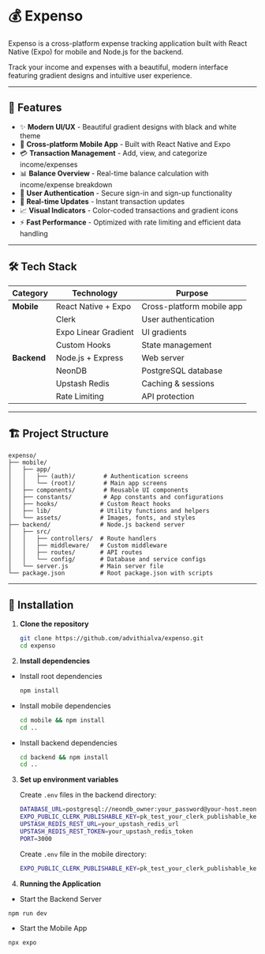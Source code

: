 # 💰 Expenso

Expenso is a cross-platform expense tracking application built with React Native (Expo) for mobile and Node.js for the backend. 

Track your income and expenses with a beautiful, modern interface featuring gradient designs and intuitive user experience.

---

## 🚀 Features

- ✨ **Modern UI/UX** - Beautiful gradient designs with black and white theme
- 📱 **Cross-platform Mobile App** - Built with React Native and Expo
- 💳 **Transaction Management** - Add, view, and categorize income/expenses
- 📊 **Balance Overview** - Real-time balance calculation with income/expense breakdown
- 🔐 **User Authentication** - Secure sign-in and sign-up functionality
- 🚀 **Real-time Updates** - Instant transaction updates
- 📈 **Visual Indicators** - Color-coded transactions and gradient icons
- ⚡ **Fast Performance** - Optimized with rate limiting and efficient data handling

---
## 🛠️ Tech Stack


| Category | Technology | Purpose |
|----------|------------|---------|
| **Mobile** | React Native + Expo | Cross-platform mobile app |
| | Clerk | User authentication |
| | Expo Linear Gradient | UI gradients |
| | Custom Hooks | State management |
| **Backend** | Node.js + Express | Web server |
| | NeonDB | PostgreSQL database |
| | Upstash Redis | Caching & sessions |
| | Rate Limiting | API protection |

---
## 🏗️ Project Structure

```
expenso/
├── mobile/               
│   ├── app/
│   │   ├── (auth)/        # Authentication screens
│   │   └── (root)/        # Main app screens
│   ├── components/        # Reusable UI components
│   ├── constants/         # App constants and configurations
│   ├── hooks/            # Custom React hooks
│   ├── lib/              # Utility functions and helpers
│   └── assets/           # Images, fonts, and styles
├── backend/              # Node.js backend server
│   ├── src/
│   │   ├── controllers/  # Route handlers
│   │   ├── middleware/   # Custom middleware
│   │   ├── routes/       # API routes
│   │   └── config/       # Database and service configs
│   └── server.js         # Main server file
└── package.json          # Root package.json with scripts
```
---

## 🚦 Installation

1. **Clone the repository**
   ```bash
   git clone https://github.com/advithialva/expenso.git
   cd expenso
   ```

2. **Install dependencies**

- Install root dependencies
   ```bash
   npm install
   ```

 - Install mobile dependencies
   ```bash
   cd mobile && npm install
   cd ..
   ```
   
 - Install backend dependencies
   ```bash
   cd backend && npm install
   cd ..
   ```

3. **Set up environment variables**
   
   Create `.env` files in the backend directory:
   ```bash
   DATABASE_URL=postgresql://neondb_owner:your_password@your-host.neon.tech/neondb?sslmode=require
   EXPO_PUBLIC_CLERK_PUBLISHABLE_KEY=pk_test_your_clerk_publishable_key
   UPSTASH_REDIS_REST_URL=your_upstash_redis_url
   UPSTASH_REDIS_REST_TOKEN=your_upstash_redis_token
   PORT=3000
   ```
   
   Create `.env` file in the mobile directory:
   ```bash
   EXPO_PUBLIC_CLERK_PUBLISHABLE_KEY=pk_test_your_clerk_publishable_key
   ```

4. **Running the Application**

- Start the Backend Server
```bash
npm run dev
```

- Start the Mobile App
```bash
npx expo
```



